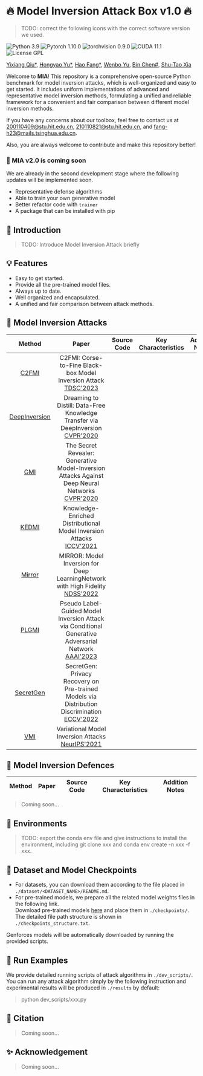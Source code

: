 # :fire: Model Inversion Attack Box v1.0 :fire:
> TODO: correct the following icons with the correct software version we used.

![Python 3.9](https://img.shields.io/badge/python-3.9-DodgerBlue.svg?style=plastic)
![Pytorch 1.10.0](https://img.shields.io/badge/pytorch-1.10.0-DodgerBlue.svg?style=plastic)
![torchvision 0.9.0](https://img.shields.io/badge/torchvision-0.9.0-DodgerBlue.svg?style=plastic)
![CUDA 11.1](https://img.shields.io/badge/cuda-11.1-DodgerBlue.svg?style=plastic)
![License GPL](https://img.shields.io/badge/license-GPL-DodgerBlue.svg?style=plastic)

[Yixiang Qiu*](https://github.com/final-solution), 
[Hongyao Yu*](https://github.com/Chrisqcwx),
[Hao Fang*](https://github.com/ffhibnese),
[Wenbo Yu](https://github.com/cswbyu),
[Bin Chen#](https://github.com/BinChen2021),
[Shu-Tao Xia](https://www.sigs.tsinghua.edu.cn/xst/main.htm)
 
Welcome to **MIA**! This repository is a comprehensive open-source Python benchmark for model inversion attacks, which is well-organized and easy to get started. It includes uniform implementations of advanced and representative model inversion methods, formulating a unified and reliable framework for a convenient and fair comparison between different model inversion methods.


If you have any concerns about our toolbox, feel free to contact us at 200110409@stu.hit.edu.cn, 210110821@stu.hit.edu.cn, and fang-h23@mails.tsinghua.edu.cn.

Also, you are always welcome to contribute and make this repository better! 


### :construction: MIA v2.0 is coming soon
We are already in the second development stage where the following updates will be implemented soon.
- Representative defense algorithms
- Able to train your own generative model
- Better refactor code with `trainer`
- A package that can be installed with pip

## :rocket: Introduction

> TODO: Introduce Model Inversion Attack briefly

## :bulb: Features
- Easy to get started.
- Provide all the pre-trained model files.
- Always up to date.
- Well organized and encapsulated.
- A unified and fair comparison between attack methods.

## :memo: Model Inversion Attacks

|Method|Paper|Source Code|Key Characteristics|Addition Notes|
|:-:|:-:|:-:|:-:|:-:|
|[C2FMI](./src/modelinversion/attack/C2FMI/)|C2FMI: Corse-to-Fine Black-box Model Inversion Attack [TDSC'2023](https://ieeexplore.ieee.org/abstract/document/10148574)||||
|[DeepInversion](./src/modelinversion/attack/DeepInversion/)| Dreaming to Distill: Data-Free Knowledge Transfer via DeepInversion [CVPR'2020](https://openaccess.thecvf.com/content_CVPR_2020/html/Yin_Dreaming_to_Distill_Data-Free_Knowledge_Transfer_via_DeepInversion_CVPR_2020_paper.html)||||
|[GMI](./src/modelinversion/attack/GMI/)| The Secret Revealer: Generative Model-Inversion Attacks Against Deep Neural Networks [CVPR'2020](https://openaccess.thecvf.com/content_CVPR_2020/html/Zhang_The_Secret_Revealer_Generative_Model-Inversion_Attacks_Against_Deep_Neural_Networks_CVPR_2020_paper.html)||||
|[KEDMI](./src/modelinversion/attack/KEDMI/)|Knowledge-Enriched Distributional Model Inversion Attacks [ICCV'2021](https://openaccess.thecvf.com/content/ICCV2021/html/Chen_Knowledge-Enriched_Distributional_Model_Inversion_Attacks_ICCV_2021_paper.html)||||
|[Mirror](./src/modelinversion/attack/Mirror/)|MIRROR: Model Inversion for Deep LearningNetwork with High Fidelity [NDSS'2022](https://www.ndss-symposium.org/ndss-paper/auto-draft-203/)||||
|[PLGMI](./src/modelinversion/attack/PLGMI/)|Pseudo Label-Guided Model Inversion Attack via Conditional Generative Adversarial Network [AAAI'2023](https://ojs.aaai.org/index.php/AAAI/article/view/25442)||||
|[SecretGen](./src/modelinversion/attack/SecretGen/)|SecretGen: Privacy Recovery on Pre-trained Models via Distribution Discrimination [ECCV'2022](https://link.springer.com/chapter/10.1007/978-3-031-20065-6_9#Abs1)||||
|[VMI](./src/modelinversion/attack/VMI/)|Variational Model Inversion Attacks [NeurIPS'2021](https://proceedings.neurips.cc/paper/2021/hash/50a074e6a8da4662ae0a29edde722179-Abstract.html)||||

## :memo: Model Inversion Defences

|Method|Paper|Source Code|Key Characteristics|Addition Notes|
|:-:|:-:|:-:|:-:|:-:|

> Coming soon...

## :wrench: Environments

> TODO: export the conda env file and give instructions to install the environment, including git clone xxx and conda env create -n xxx -f xxx.

## :page_facing_up: Dataset and Model Checkpoints
- For datasets, you can download them according to the file placed in `./dataset/<DATASET_NAME>/README.md`.
- For pre-trained models, we prepare all the related model weights files in the following link.   
Download pre-trained models [here](https://drive.google.com/drive/folders/1ko8zAK1j9lTSF8FMvacO8mCKHY9evG9L) and place them in `./checkpoints/`. The detailed file path structure is shown in `./checkpoints_structure.txt`.

Genforces models will be automatically downloaded by running the provided scripts.

## :racehorse: Run Examples
We provide detailed running scripts of attack algorithms in `./dev_scripts/`.
You can run any attack algorithm simply by the following instruction and experimental results will be produced in `./results` by default:
> python dev_scripts/xxx.py


## 📔 Citation
> Coming soon...

## :sparkles: Acknowledgement
> Coming soon...
